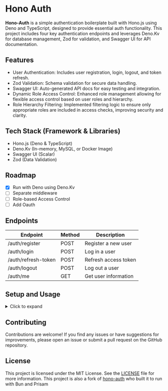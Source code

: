# Hono Auth

**Hono-Auth** is a simple authentication boilerplate built with Hono.js using Deno and TypeScript, designed to provide essential auth functionality. This project includes four key authentication endpoints and leverages Deno.Kv for database management, Zod for validation, and Swagger UI for API documentation.

## Features

- User Authentication: Includes user registration, login, logout, and token refresh.
- Zod Validation: Schema validation for secure data handling.
- Swagger UI: Auto-generated API docs for easy testing and integration.
- Dynamic Role Access Control: Enhanced role management allowing for flexible access control based on user roles and hierarchy.
- Role Hierarchy Filtering: Implemented filtering logic to ensure only appropriate roles are included in access checks, improving security and clarity.

## Tech Stack (Framework & Libraries)

- Hono.js (Deno & TypeScript)
- Deno.Kv (In-memory, MySQL, or Docker Image)
- Swagger UI (Scalar)
- Zod (Data Validation)

## Roadmap
- [x] Run with Deno using Deno.Kv
- [ ] Separate middleware
- [ ] Role-based Access Control
- [ ] Add Oauth

## Endpoints

| Endpoint            | Method | Description          |
| ------------------- | ------ | -------------------- |
| /auth/register      | POST   | Register a new user  |
| /auth/login         | POST   | Log in a user        |
| /auth/refresh-token | POST   | Refresh access token |
| /auth/logout        | POST   | Log out a user       |
| /auth/me            | GET    | Get user information |

## Setup and Usage

<details>
  <summary>Click to expand</summary>
  
1. Clone the repository:

```bash
  git clone https://github.com/deadbeefiv/hono-auth.git
  cd hono-auth
  bun install
```
2. Install dependencies
  With Deno
  ```bash title="Deno"
      deno install
  ```
3. Create a `.env` file in the root directory:

   ```bash
     cp .env.example .env
     nano .env # Edit the variables as needed (see below)

     #... (.env)
     DATABASE_URL=postgresql://user:password@localhost:5432/database?schema=public
     JWT_SECRET=your-secret-token
     SALT_ROUNDS=10 # Number of rounds for password hashing
   ```

4. Start the server:

   ```bash
     deno task start

     # Open http://localhost:3000/ui in your browser
   ```

   </details>

## Contributing

Contributions are welcome! If you find any issues or have suggestions for improvements, please open an issue or submit a pull request on the GitHub repository.

## License

This project is licensed under the MIT License. See the [LICENSE](LICENSE.md) file for more information. This project is also a fork of [hono-auth](https://github.com/zckyachmd/hono-auth.git) who built it to run with Bun and Prisam
